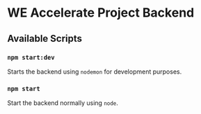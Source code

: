 # WE Accelerate Project Backend

## Available Scripts

### `npm start:dev`

Starts the backend using `nodemon` for development purposes.

### `npm start`

Start the backend normally using `node`.
